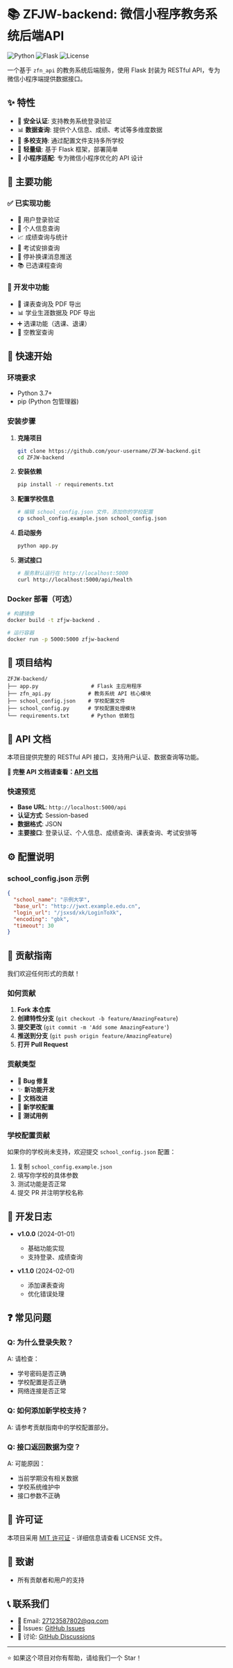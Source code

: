 # 📚 ZFJW-backend: 微信小程序教务系统后端API

![Python](https://img.shields.io/badge/Python-3.7+-blue.svg)
![Flask](https://img.shields.io/badge/Flask-2.0+-green.svg)
![License](https://img.shields.io/badge/License-MIT-yellow.svg)

一个基于 `zfn_api` 的教务系统后端服务，使用 Flask 封装为 RESTful API，专为微信小程序端提供数据接口。

## ✨ 特性

- 🔐 **安全认证**: 支持教务系统登录验证
- 📊 **数据查询**: 提供个人信息、成绩、考试等多维度数据
- 🏫 **多校支持**: 通过配置文件支持多所学校
- 🚀 **轻量级**: 基于 Flask 框架，部署简单
- 📱 **小程序适配**: 专为微信小程序优化的 API 设计

## 🔧 主要功能

### ✅ 已实现功能
- 🔑 用户登录验证
- 👤 个人信息查询
- 📈 成绩查询与统计
- 📅 考试安排查询
- 📢 停补换课消息推送
- 📚 已选课程查询

### 🚧 开发中功能
- 📄 课表查询及 PDF 导出
- 📊 学业生涯数据及 PDF 导出
- ➕ 选课功能（选课、退课）
- 🏢 空教室查询

## 🚀 快速开始

### 环境要求
- Python 3.7+
- pip (Python 包管理器)

### 安装步骤

1. **克隆项目**
   ```bash
   git clone https://github.com/your-username/ZFJW-backend.git
   cd ZFJW-backend
   ```

2. **安装依赖**
   ```bash
   pip install -r requirements.txt
   ```

3. **配置学校信息**
   ```bash
   # 编辑 school_config.json 文件，添加你的学校配置
   cp school_config.example.json school_config.json
   ```

4. **启动服务**
   ```bash
   python app.py
   ```

5. **测试接口**
   ```bash
   # 服务默认运行在 http://localhost:5000
   curl http://localhost:5000/api/health
   ```

### Docker 部署（可选）

```bash
# 构建镜像
docker build -t zfjw-backend .

# 运行容器
docker run -p 5000:5000 zfjw-backend
```

## 📁 项目结构

```
ZFJW-backend/
├── app.py                 # Flask 主应用程序
├── zfn_api.py            # 教务系统 API 核心模块
├── school_config.json    # 学校配置文件
├── school_config.py      # 学校配置处理模块
└── requirements.txt       # Python 依赖包
```

## 🔌 API 文档

本项目提供完整的 RESTful API 接口，支持用户认证、数据查询等功能。

**📖 完整 API 文档请查看：[API 文档](docs/api.md)**

### 快速预览
- **Base URL**: `http://localhost:5000/api`
- **认证方式**: Session-based  
- **数据格式**: JSON
- **主要接口**: 登录认证、个人信息、成绩查询、课表查询、考试安排等

## ⚙️ 配置说明

### school_config.json 示例

```json
{
  "school_name": "示例大学",
  "base_url": "http://jwxt.example.edu.cn",
  "login_url": "/jsxsd/xk/LoginToXk",
  "encoding": "gbk",
  "timeout": 30
}
```

## 🤝 贡献指南

我们欢迎任何形式的贡献！

### 如何贡献

1. **Fork 本仓库**
2. **创建特性分支** (`git checkout -b feature/AmazingFeature`)
3. **提交更改** (`git commit -m 'Add some AmazingFeature'`)
4. **推送到分支** (`git push origin feature/AmazingFeature`)
5. **打开 Pull Request**

### 贡献类型

- 🐛 **Bug 修复**
- ✨ **新功能开发**
- 📝 **文档改进**
- 🏫 **新学校配置**
- 🧪 **测试用例**

### 学校配置贡献

如果你的学校尚未支持，欢迎提交 `school_config.json` 配置：

1. 复制 `school_config.example.json`
2. 填写你学校的具体参数
3. 测试功能是否正常
4. 提交 PR 并注明学校名称

## 📝 开发日志

- **v1.0.0** (2024-01-01)
  - 基础功能实现
  - 支持登录、成绩查询
  
- **v1.1.0** (2024-02-01)
  - 添加课表查询
  - 优化错误处理

## ❓ 常见问题

### Q: 为什么登录失败？
A: 请检查：
- 学号密码是否正确
- 学校配置是否正确
- 网络连接是否正常

### Q: 如何添加新学校支持？
A: 请参考贡献指南中的学校配置部分。

### Q: 接口返回数据为空？
A: 可能原因：
- 当前学期没有相关数据
- 学校系统维护中
- 接口参数不正确

## 📄 许可证

本项目采用 [MIT 许可证](LICENSE) - 详细信息请查看 LICENSE 文件。

## 🙏 致谢

- 所有贡献者和用户的支持

## 📞 联系我们

- 📧 Email: 27123587802@qq.com
- 🐛 Issues: [GitHub Issues](https://github.com/drfccv/ZFJW-backend/issues)
- 💬 讨论: [GitHub Discussions](https://github.com/drfccv/ZFJW-backend/discussions)

---

⭐ 如果这个项目对你有帮助，请给我们一个 Star！

